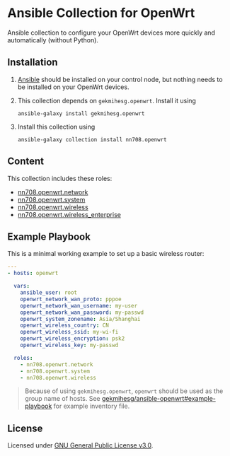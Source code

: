 # Ansible Collection for OpenWrt

Ansible collection to configure your OpenWrt devices more quickly and automatically (without Python).

## Installation

1. [Ansible](https://docs.ansible.com/ansible/latest/installation_guide/intro_installation.html) should be installed on your control node, but nothing needs to be installed on your OpenWrt devices.

2. This collection depends on `gekmihesg.openwrt`. Install it using

    ```
    ansible-galaxy install gekmihesg.openwrt
    ```

3. Install this collection using

    ```
    ansible-galaxy collection install nn708.openwrt
    ```

## Content

This collection includes these roles:

+ [nn708.openwrt.network](https://github.com/NN708/ansible-openwrt/tree/master/roles/network)
+ [nn708.openwrt.system](https://github.com/NN708/ansible-openwrt/tree/master/roles/system)
+ [nn708.openwrt.wireless](https://github.com/NN708/ansible-openwrt/tree/master/roles/wireless)
+ [nn708.openwrt.wireless_enterprise](https://github.com/NN708/ansible-openwrt/tree/master/roles/wireless_enterprise)

## Example Playbook

This is a minimal working example to set up a basic wireless router:

```yaml
---
- hosts: openwrt

  vars:
    ansible_user: root
    openwrt_network_wan_proto: pppoe
    openwrt_network_wan_username: my-user
    openwrt_network_wan_password: my-passwd
    openwrt_system_zonename: Asia/Shanghai
    openwrt_wireless_country: CN
    openwrt_wireless_ssid: my-wi-fi
    openwrt_wireless_encryption: psk2
    openwrt_wireless_key: my-passwd

  roles:
    - nn708.openwrt.network
    - nn708.openwrt.system
    - nn708.openwrt.wireless
```

> Because of using `gekmihesg.openwrt`, `openwrt` should be used as the group name of hosts. See [gekmihesg/ansible-openwrt#example-playbook](https://github.com/gekmihesg/ansible-openwrt#example-playbook) for example inventory file.

## License

Licensed under [GNU General Public License v3.0](https://www.gnu.org/licenses/gpl-3.0.txt).